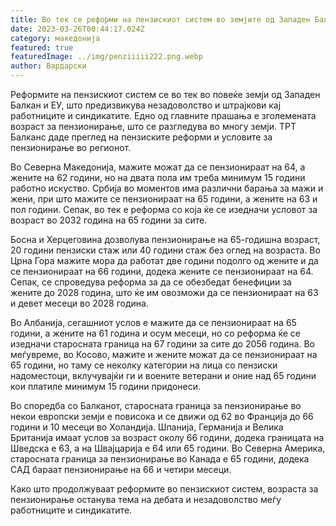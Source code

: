 ```yaml
---
title: Во тек се реформи на пензискиот систем во земјите од Западен Балкан и ЕУ
date: 2023-03-26T00:44:17.024Z
category: македонија
featured: true
featuredImage: ../img/penziiiii222.png.webp
author: Вардарски
---
```


Реформите на пензискиот систем се во тек во повеќе земји од Западен Балкан и ЕУ, што предизвикува незадоволство и штрајкови кај работниците и синдикатите. Едно од главните прашања е зголемената возраст за пензионирање, што се разгледува во многу земји. ТРТ Балканс даде преглед на пензиските реформи и условите за пензионирање во регионот.

Во Северна Македонија, мажите можат да се пензионираат на 64, а жените на 62 години, но на двата пола им треба минимум 15 години работно искуство. Србија во моментов има различни барања за мажи и жени, при што мажите се пензионираат на 65 години, а жените на 63 и пол години. Сепак, во тек е реформа со која ќе се изедначи условот за возраст во 2032 година на 65 години за сите.

Босна и Херцеговина дозволува пензионирање на 65-годишна возраст, 20 години пензиски стаж или 40 години стаж без оглед на возраста. Во Црна Гора мажите мора да работат две години подолго од жените и да се пензионираат на 66 години, додека жените се пензионираат на 64. Сепак, се спроведува реформа за да се обезбедат бенефиции за жените до 2028 година, што ќе им овозможи да се пензионираат на 63 и девет месеци во 2028 година.

Во Албанија, сегашниот услов е мажите да се пензионираат на 65 години, а жените на 61 година и осум месеци, но со реформа ќе се изедначи старосната граница на 67 години за сите до 2056 година. Во меѓувреме, во Косово, мажите и жените можат да се пензионираат на 65 години, но таму се неколку категории на лица со пензиски надоместоци, вклучувајќи ги и воените ветерани и оние над 65 години кои платиле минимум 15 години придонеси.

Во споредба со Балканот, старосната граница за пензионирање во некои европски земји е повисока и се движи од 62 во Франција до 66 години и 10 месеци во Холандија. Шпанија, Германија и Велика Британија имаат услов за возраст околу 66 години, додека границата на Шведска е 63, а на Швајцарија е 64 или 65 години. Во Северна Америка, старосната граница за пензионирање во Канада е 65 години, додека САД бараат пензионирање на 66 и четири месеци.

Како што продолжуваат реформите во пензискиот систем, возраста за пензионирање останува тема на дебата и незадоволство меѓу работниците и синдикатите.
